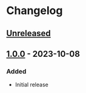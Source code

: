 # Changelog

## [Unreleased]

## [1.0.0] - 2023-10-08

### Added

- Initial release

[unreleased]: https://github.com/foxypool/foxy-gh-farmer/compare/1.0.0...HEAD
[1.0.0]: https://github.com/foxypool/foxy-gh-farmer/releases/tag/1.0.0
